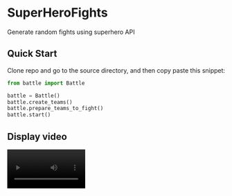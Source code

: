 # SuperHeroFights
Generate random fights using superhero API

## Quick Start

Clone repo and go to the source directory, and then copy paste this snippet:

```python
from battle import Battle

battle = Battle()
battle.create_teams()
battle.prepare_teams_to_fight()
battle.start()
```

## Display video


<video src='https://www.loom.com/share/78f3ee1d42394410b3f8adf4db27ebab' width=180/>